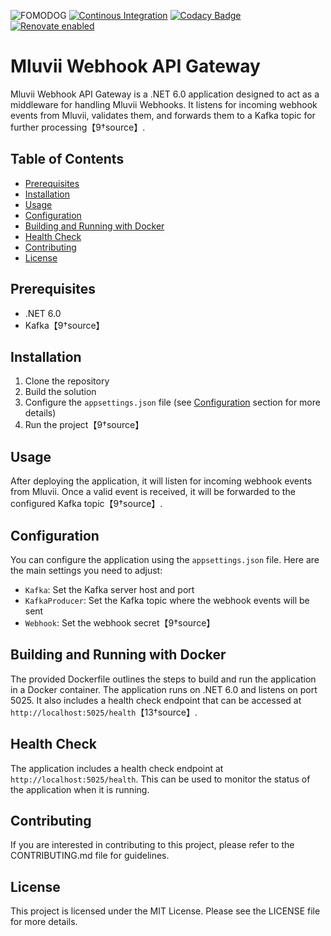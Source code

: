 ![FOMODOG](https://socialify.git.ci/BooAIPublic/APIGateway.MluviiWebhook/image?forks=1&issues=1&language=1&name=1&pulls=1&stargazers=1&theme=Light)
[![Continous Integration](https://github.com/BooAIPublic/APIGateway.MluviiWebhook/actions/workflows/docker-build-and-push.yml/badge.svg)](https://github.com/BooAIPublic/BooAIPublic/APIGateway.MluviiWebhook/actions/workflows/docker-build-and-push.yml)
[![Codacy Badge](https://app.codacy.com/project/badge/Grade/68c366998df247e09411cf4abc6a5c4a)](https://app.codacy.com/gh/BooAIPublic/APIGateway.MluviiWebhook/dashboard?utm_source=gh&utm_medium=referral&utm_content=&utm_campaign=Badge_grade)
[![Renovate enabled](https://img.shields.io/badge/renovate-enabled-brightgreen.svg)](https://renovatebot.com/)

# Mluvii Webhook API Gateway

Mluvii Webhook API Gateway is a .NET 6.0 application designed to act as a middleware for handling Mluvii Webhooks. It listens for incoming webhook events from Mluvii, validates them, and forwards them to a Kafka topic for further processing【9†source】.

## Table of Contents
- [Prerequisites](#prerequisites)
- [Installation](#installation)
- [Usage](#usage)
- [Configuration](#configuration)
- [Building and Running with Docker](#building-and-running-with-docker)
- [Health Check](#health-check)
- [Contributing](#contributing)
- [License](#license)

## Prerequisites
- .NET 6.0
- Kafka【9†source】

## Installation
1. Clone the repository
2. Build the solution
3. Configure the `appsettings.json` file (see [Configuration](#configuration) section for more details)
4. Run the project【9†source】

## Usage
After deploying the application, it will listen for incoming webhook events from Mluvii. Once a valid event is received, it will be forwarded to the configured Kafka topic【9†source】.

## Configuration
You can configure the application using the `appsettings.json` file. Here are the main settings you need to adjust:
- `Kafka`: Set the Kafka server host and port
- `KafkaProducer`: Set the Kafka topic where the webhook events will be sent
- `Webhook`: Set the webhook secret【9†source】

## Building and Running with Docker
The provided Dockerfile outlines the steps to build and run the application in a Docker container. The application runs on .NET 6.0 and listens on port 5025. It also includes a health check endpoint that can be accessed at `http://localhost:5025/health`【13†source】.

## Health Check
The application includes a health check endpoint at `http://localhost:5025/health`. This can be used to monitor the status of the application when it is running.

## Contributing
If you are interested in contributing to this project, please refer to the CONTRIBUTING.md file for guidelines.

## License
This project is licensed under the MIT License. Please see the LICENSE file for more details.

